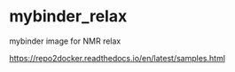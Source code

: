 # mybinder_relax
mybinder image for NMR relax

https://repo2docker.readthedocs.io/en/latest/samples.html